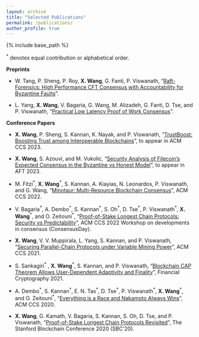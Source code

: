 ```yaml
---
layout: archive	
title: "Selected Publications"
permalink: /publications/
author_profile: true	  
---
```


{% include base_path %}

<sup>\*</sup> denotes equal contribution or alphabetical order.

**Preprints**

- W. Tang, P. Sheng, P. Roy, **X. Wang**, G. Fanti, P. Viswanath, “[Raft-Forensics: High Performance CFT Consensus with
Accountability for Byzantine Faults](https://arxiv.org/abs/2305.09123)”.

- L. Yang, **X. Wang**, V. Bagaria, G. Wang, M. Alizadeh, G. Fanti, D. Tse, and P. Viswanath, “[Practical Low Latency Proof of Work Consensus](https://arxiv.org/abs/1909.11261)”.

**Conference Papers**

- **X. Wang**, P. Sheng, S. Kannan, K. Nayak, and P. Viswanath, “[TrustBoost: Boosting Trust among Interoperable Blockchains](https://arxiv.org/abs/2210.11571)”, to appear in ACM CCS 2023.
  
- **X. Wang**, S. Azouvi, and M. Vukolic, “[Security Analysis of Filecoin’s Expected Consensus in the Byzantine vs Honest Model](https://arxiv.org/abs/2308.06955)”, to appear in AFT 2023.

- M. Fitzi<sup>\*</sup>, **X. Wang**<sup>\*</sup>, S. Kannan, A. Kiayias, N. Leonardos, P. Viswanath, and G. Wang, “[Minotaur: Multi-Resource Blockchain Consensus](https://arxiv.org/abs/2201.11780)”, ACM CCS 2022.

- V. Bagaria<sup>\*</sup>, A. Dembo<sup>\*</sup>, S. Kannan<sup>\*</sup>, S. Oh<sup>\*</sup>, D. Tse<sup>\*</sup>, P. Viswanath<sup>\*</sup>, **X. Wang**<sup>\*</sup>, and O. Zeitouni<sup>\*</sup>, “[Proof-of-Stake Longest Chain Protocols: Security vs Predictability](https://arxiv.org/abs/1910.02218)”, ACM CCS 2022 Workshop on developments in consensus (ConsensusDay).

- **X. Wang**, V. V. Muppirala, L. Yang, S. Kannan, and P. Viswanath, “[Securing Parallel-Chain Protocols under Variable Mining Power](https://arxiv.org/abs/2105.02927)”, ACM CCS 2021.

- S. Sankagiri<sup>\*</sup> , **X. Wang**<sup>\*</sup>, S. Kannan, and P. Viswanath, “[Blockchain CAP Theorem Allows User-Dependent Adaptivity and Finality](https://arxiv.org/abs/2010.13711)”, Financial Cryptography 2021.


- A. Dembo<sup>\*</sup>, S. Kannan<sup>\*</sup>, E. N. Tas<sup>\*</sup>, D. Tse<sup>\*</sup>, P. Viswanath<sup>\*</sup>, **X. Wang**<sup>\*</sup>, and O. Zeitouni<sup>\*</sup>, “[Everything is a Race and Nakamoto Always Wins](https://arxiv.org/abs/2005.10484)”, ACM CCS 2020. 

- **X. Wang**, G. Kamath, V. Bagaria, S. Kannan, S. Oh, D. Tse, and P. Viswanath, “[Proof-of-Stake Longest Chain Protocols Revisited](https://arxiv.org/abs/1910.02218v2)”, The Stanford Blockchain Conference 2020 (SBC'20).
